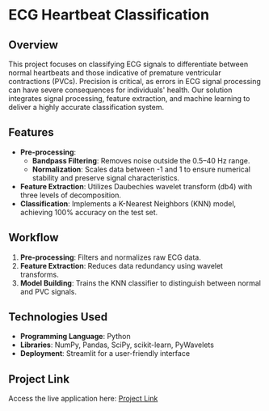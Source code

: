 # ECG Heartbeat Classification

## Overview

This project focuses on classifying ECG signals to differentiate between normal heartbeats and those indicative of premature ventricular contractions (PVCs). Precision is critical, as errors in ECG signal processing can have severe consequences for individuals' health. Our solution integrates signal processing, feature extraction, and machine learning to deliver a highly accurate classification system.

## Features

- **Pre-processing**: 
  - **Bandpass Filtering**: Removes noise outside the 0.5–40 Hz range.
  - **Normalization**: Scales data between -1 and 1 to ensure numerical stability and preserve signal characteristics.
- **Feature Extraction**: Utilizes Daubechies wavelet transform (db4) with three levels of decomposition.
- **Classification**: Implements a K-Nearest Neighbors (KNN) model, achieving 100% accuracy on the test set.

## Workflow

1. **Pre-processing**: Filters and normalizes raw ECG data.
2. **Feature Extraction**: Reduces data redundancy using wavelet transforms.
3. **Model Building**: Trains the KNN classifier to distinguish between normal and PVC signals.

## Technologies Used

- **Programming Language**: Python
- **Libraries**: NumPy, Pandas, SciPy, scikit-learn, PyWavelets
- **Deployment**: Streamlit for a user-friendly interface

## Project Link

Access the live application here: [Project Link](https://ecg-classification.streamlit.app/)  
